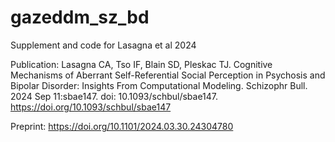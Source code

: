 # gazeddm_sz_bd
Supplement and code for Lasagna et al 2024

Publication: Lasagna CA, Tso IF, Blain SD, Pleskac TJ. Cognitive Mechanisms of Aberrant Self-Referential Social Perception in Psychosis and Bipolar Disorder: Insights From Computational Modeling. Schizophr Bull. 2024 Sep 11:sbae147. doi: 10.1093/schbul/sbae147. https://doi.org/10.1093/schbul/sbae147 

Preprint: https://doi.org/10.1101/2024.03.30.24304780


